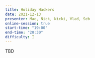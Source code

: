 ```yaml
---
title: Holiday Hackers
date: 2021-12-13
presenter: Mac, Nick, Nicki, Vlad, Seb
online-session: true
start-time: "19:00"
end-time: "20:30"
difficulty: I
---
```


TBD